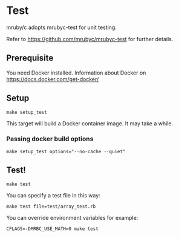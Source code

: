 # Test

mruby/c adopts mrubyc-test for unit testing.

Refer to https://github.com/mrubyc/mrubyc-test for further details.

## Prerequisite

You need Docker installed.
Information about Docker on https://docs.docker.com/get-docker/

## Setup

```
make setup_test
```

This target will build a Docker container image.
It may take a while.

### Passing docker build options

```
make setup_test options="--no-cache --quiet"
```

## Test!

```
make test
```

You can specify a test file in this way:
```
make test file=test/array_test.rb
```

You can override environment variables for example:
```
CFLAGS=-DMRBC_USE_MATH=0 make test
```

